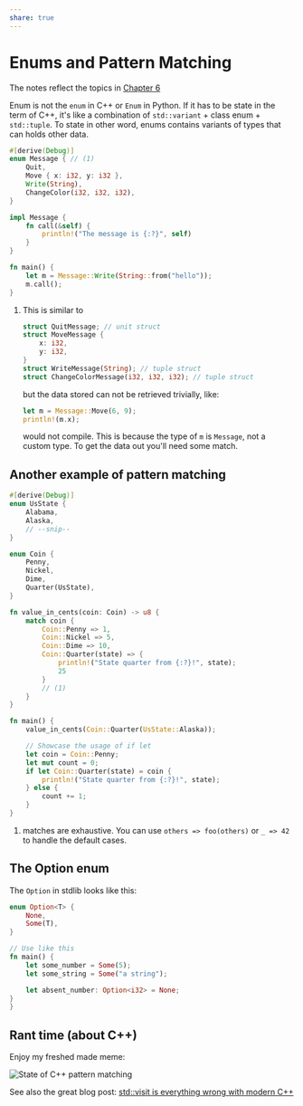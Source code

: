 ```yaml
---
share: true
---
```

# Enums and Pattern Matching

The notes reflect the topics in
[Chapter 6](https://doc.rust-lang.org/book/ch06-00-enums.html)

Enum is not the `enum` in C++ or `Enum` in Python. If it has to be state in the
term of C++, it's like a combination of `std::variant` + class enum +
`std::tuple`. To state in other word, enums contains variants of types that can
holds other data.

```rust
#[derive(Debug)]
enum Message { // (1)
    Quit,
    Move { x: i32, y: i32 },
    Write(String),
    ChangeColor(i32, i32, i32),
}

impl Message {
    fn call(&self) {
        println!("The message is {:?}", self)
    }
}

fn main() {
    let m = Message::Write(String::from("hello"));
    m.call();
}
```

1. This is similar to
    ```rust
    struct QuitMessage; // unit struct
    struct MoveMessage {
        x: i32,
        y: i32,
    }
    struct WriteMessage(String); // tuple struct
    struct ChangeColorMessage(i32, i32, i32); // tuple struct
    ```
    but the data stored can not be retrieved trivially, like:
    ```rust
    let m = Message::Move(6, 9);
    println!(m.x);
    ```
    would not compile. This is because the type of `m` is `Message`, not a
    custom type. To get the data out you'll need some match.

## Another example of pattern matching

```rust
#[derive(Debug)]
enum UsState {
    Alabama,
    Alaska,
    // --snip--
}

enum Coin {
    Penny,
    Nickel,
    Dime,
    Quarter(UsState),
}

fn value_in_cents(coin: Coin) -> u8 {
    match coin {
        Coin::Penny => 1,
        Coin::Nickel => 5,
        Coin::Dime => 10,
        Coin::Quarter(state) => {
            println!("State quarter from {:?}!", state);
            25
        }
        // (1)
    }
}

fn main() {
    value_in_cents(Coin::Quarter(UsState::Alaska));

    // Showcase the usage of if let
    let coin = Coin::Penny;
    let mut count = 0;
    if let Coin::Quarter(state) = coin {
        println!("State quarter from {:?}!", state);
    } else {
        count += 1;
    }
}


```

1.  matches are exhaustive. You can use `others => foo(others)` or `_ => 42` to
    handle the default cases.

## The Option enum

The `Option` in stdlib looks like this:

```rust
enum Option<T> {
    None,
    Some(T),
}

// Use like this
fn main() {
    let some_number = Some(5);
    let some_string = Some("a string");

    let absent_number: Option<i32> = None;
}
}
```

## Rant time (about C++)

Enjoy my freshed made meme:

![State of C++ pattern matching](https://i.imgflip.com/5zcq15.jpg)

See also the great blog post:
[std::visit is everything wrong with modern C++](https://bitbashing.io/std-visit.html)
